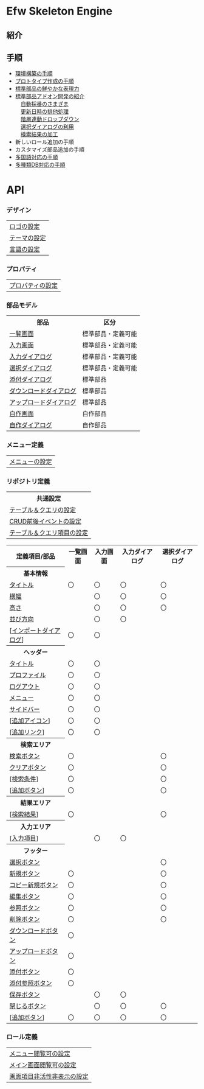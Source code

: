 # Efw Skeleton Engine
## 紹介

## 手順
- [環境構築の手順](https://qiita.com/changkejun/items/52a786eaed1a1c6ac98b)
- [プロトタイプ作成の手順](https://qiita.com/changkejun/items/2f25030223b7d3f0091f)
- [標準部品の鮮やかな表現力](https://qiita.com/changkejun/items/6918a886d76132d98496)
- [標準部品アドオン開発の紹介](https://qiita.com/changkejun/items/51e0d436b6c917269b51)<br>
　[自動採番のさまざま](https://qiita.com/changkejun/items/6ebe7d24fd54feac5be3)<br>
　[更新日時の排他処理](https://qiita.com/changkejun/items/532e5a177782937d2842)<br>
　[階層連動ドロップダウン](https://qiita.com/changkejun/items/c3837e00fa42f0381795)<br>
　[選択ダイアログの利用](https://qiita.com/changkejun/items/0cee4173eac17ce7cf98)<br>
　[検索結果の加工](https://qiita.com/changkejun/items/d36c8bbe3c74ceaaddb9)<br>
- 新しいロール追加の手順
- カスタマイズ部品追加の手順
- [多国語対応の手順](https://qiita.com/changkejun/items/a656091d345158e8871f)
- [多種類DB対応の手順](https://qiita.com/changkejun/items/e805eef2c8a2fe134d6f)

# API
### デザイン
<table>
<tr><td><a href="help/design.logo.md">ロゴの設定</a></td></tr>
<tr><td><a href="help/design.themes.md">テーマの設定</a></td></tr>
<tr><td><a href="help/design.languages.md">言語の設定</a></td></tr>
</table>

### プロパティ
<table>
<tr><td><a href="help/properties.md">プロパティの設定</a></td></tr>
</table>

### 部品モデル

<table>
<tr><th>部品</th><th>区分</th></tr>
<tr><td><a href="help/part.listPage.md">一覧画面</a></td><td>標準部品・定義可能</td></tr>
<tr><td><a href="help/part.inputPage.md">入力画面</a></td><td>標準部品・定義可能</td></tr>
<tr><td><a href="help/part.inputDialog.md">入力ダイアログ</a></td><td>標準部品・定義可能</td></tr>
<tr><td><a href="help/part.selectDialog.md">選択ダイアログ</a></td><td>標準部品・定義可能</td></tr>
<tr><td><a href="help/part.attachDialog.md">添付ダイアログ</a></td><td>標準部品</td></tr>
<tr><td><a href="help/part.downloadDialog.md">ダウンロードダイアログ</a></td><td>標準部品</td></tr>
<tr><td><a href="help/part.uploadDialog.md">アップロードダイアログ</a></td><td>標準部品</td></tr>
<tr><td><a href="help/part.myPage.md">自作画面</a></td><td>自作部品</td></tr>
<tr><td><a href="help/part.myDialog.md">自作ダイアログ</a></td><td>自作部品</td></tr>
</table>

### メニュー定義
<table>
<tr><td><a href="help/menu.md">メニューの設定</a></td></tr>
</table>

### リポジトリ定義

<table>
<tr><th>共通設定</th></tr>
<tr><td><a href="help/comm.tableQuery.md">テーブル＆クエリの設定</a></td></tr>
<tr><td><a href="help/comm.beforeAfter.md">CRUD前後イベントの設定</a></td></tr>
<tr><td><a href="help/comm.fields.md">テーブル＆クエリ項目の設定</a></td></tr>
</table>

<table>
<tr><th>定義項目/部品</th>
	<th>一覧画面</th>
	<th>入力画面</th>
	<th>入力ダイアログ</th>
	<th>選択ダイアログ</th>
</tr>
<tr><th>基本情報</th></tr>
<tr><td><a href="help/base.title.md">タイトル</a></td><td>〇</td><td>〇</td><td>〇</td><td>〇</td></tr>
<tr><td><a href="help/base.width.md">横幅</a></td><td></td><td>〇</td><td>〇</td><td>〇</td></tr>
<tr><td><a href="help/base.height.md">高さ</a></td><td></td><td>〇</td><td>〇</td><td>〇</td></tr>
<tr><td><a href="help/base.direction.md">並び方向</a></td><td></td><td>〇</td><td>〇</td><td></td></tr>
<tr><td>[<a href="help/base.imports.md">インポートダイアログ</a>]</td><td>〇</td><td>〇</td><td></td><td></td></tr>
<tr><th>ヘッダー</th></tr>
<tr><td><a href="help/header.title.md">タイトル</a></td><td>〇</td><td>〇</td><td></td><td></td></tr>
<tr><td><a href="help/header.profile.md">プロファイル</a></td><td>〇</td><td>〇</td><td></td><td></td></tr>
<tr><td><a href="help/header.logout.md">ログアウト</a></td><td>〇</td><td>〇</td><td></td><td></td></tr>
<tr><td><a href="help/header.menu.md">メニュー</a></td><td>〇</td><td>〇</td><td></td><td></td></tr>
<tr><td><a href="help/header.sidebar.md">サイドバー</a></td><td>〇</td><td>〇</td><td></td><td></td></tr>
<tr><td>[<a href="help/header.icos.md">追加アイコン</a>]</td><td>〇</td><td>〇</td><td></td><td></td></tr>
<tr><td>[<a href="help/header.lnks.md">追加リンク</a>]</td><td>〇</td><td>〇</td><td></td><td></td></tr>
<tr><th>検索エリア</th></tr>
<tr><td><a href="help/condition.search.md">検索ボタン</a></td><td>〇</td><td></td><td></td><td>〇</td></tr>
<tr><td><a href="help/condition.clear.md">クリアボタン</a></td><td>〇</td><td></td><td></td><td>〇</td></tr>
<tr><td>[<a href="help/condition.conds.md">検索条件</a>]</td><td>〇</td><td></td><td></td><td>〇</td></tr>
<tr><td>[<a href="help/condition.btns.md">追加ボタン</a>]</td><td>〇</td><td></td><td></td><td>〇</td></tr>
<tr><th>結果エリア</th></tr>
<tr><td>[<a href="help/ths.md">検索結果</a>]</td><td>〇</td><td></td><td></td><td>〇</td></tr>
<tr><th>入力エリア</th></tr>
<tr><td>[<a href="help/input.fds.md">入力項目</a>]</td><td></td><td>〇</td><td>〇</td><td></td></tr>
<tr><th>フッター</th></tr>
<tr><td><a href="help/footer.select.md">選択ボタン</a><td></td><td></td><td></td><td>〇</td></tr>
<tr><td><a href="help/footer.add.md">新規ボタン</a><td>〇</td><td></td><td></td><td>〇</td></tr>
<tr><td><a href="help/footer.copyAdd.md">コピー新規ボタン</a><td>〇</td><td></td><td></td><td>〇</td></tr>
<tr><td><a href="help/footer.edit.md">編集ボタン</a><td>〇</td><td></td><td></td><td>〇</td></tr>
<tr><td><a href="help/footer.ref.md">参照ボタン</a><td>〇</td><td></td><td></td><td>〇</td></tr>
<tr><td><a href="help/footer.delete.md">削除ボタン</a><td>〇</td><td></td><td></td><td>〇</td></tr>
<tr><td><a href="help/footer.download.md">ダウンロードボタン</a><td>〇</td><td></td><td></td><td></td></tr>
<tr><td><a href="help/footer.upload.md">アップロードボタン</a><td>〇</td><td></td><td></td><td></td></tr>
<tr><td><a href="help/footer.attachEdit.md">添付ボタン</a><td>〇</td><td></td><td></td><td></td></tr>
<tr><td><a href="help/footer.attachRef.md">添付参照ボタン</a><td>〇</td><td></td><td></td><td></td></tr>
<tr><td><a href="help/footer.save.md">保存ボタン</a><td></td><td>〇</td><td>〇</td><td></td></tr>
<tr><td><a href="help/footer.close.md">閉じるボタン</a><td></td><td>〇</td><td>〇</td><td>〇</td></tr>
<tr><td>[<a href="help/footer.btns.md">追加ボタン</a>]</td><td>〇</td><td>〇</td><td>〇</td><td>〇</td></tr>
</table>

### ロール定義
<table>
<tr><td><a href="help/role.menu.md">メニュー閲覧可の設定</a></td></tr>
<tr><td><a href="help/role.page.md">メイン画面閲覧可の設定</a></td></tr>
<tr><td><a href="help/role.field.md">画面項目非活性非表示の設定</a></td></tr>
</table>